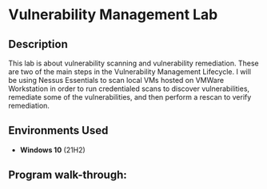<h1>Vulnerability Management Lab</h1>


<h2>Description</h2>
This lab is about vulnerability scanning and vulnerability remediation. These are two of the main steps in the Vulnerability Management Lifecycle. I will be using Nessus Essentials to scan local VMs hosted on VMWare Workstation in order to run credentialed scans to discover vulnerabilities, remediate some of the vulnerabilities, and then perform a rescan to verify remediation.
<br />

<h2>Environments Used </h2>

- <b>Windows 10</b> (21H2)

<h2>Program walk-through:</h2>


<!--
 ```diff
- text in red
+ text in green
! text in orange
# text in gray
@@ text in purple (and bold)@@
```
--!>

